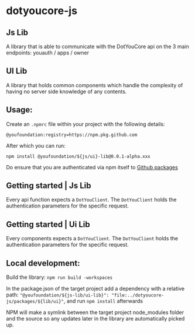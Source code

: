 # dotyoucore-js

## Js Lib

A library that is able to communicate with the DotYouCore api on the 3 main endpoints: youauth / apps / owner

## UI Lib

A library that holds common components which handle the complexity of having no server side knowledge of any contents.

## Usage:

Create an `.npmrc` file within your project with the following details:

`@youfoundation:registry=https://npm.pkg.github.com`

After which you can run:

`npm install @youfoundation/${js/ui}-lib@0.0.1-alpha.xxx`

Do ensure that you are authenticated via npm itself to [Github packages](https://docs.github.com/en/packages/working-with-a-github-packages-registry/working-with-the-npm-registry)

## Getting started | Js Lib

Every api function expects a `DotYouClient`. The `DotYouClient` holds the authentication parameters for the specific request.

## Getting started | Ui Lib

Every components expects a `DotYouClient`. The `DotYouClient` holds the authentication parameters for the specific request.

## Local development:

Build the library:
`npm run build -workspaces`

In the package.json of the target project add a dependency with a relative path:
`"@youfoundation/${js-lib/ui-lib}": "file:../dotyoucore-js/packages/${lib/ui}"`, and run `npm install` afterwards

NPM will make a symlink between the target project node_modules folder and the source so any updates later in the library are automatically picked up.
